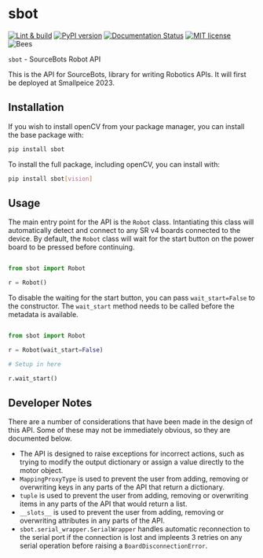 # sbot

[![Lint & build](https://github.com/sourcebots/sbot/actions/workflows/test_build.yml/badge.svg)](https://github.com/sourcebots/sbot/actions/workflows/test_build.yml)
[![PyPI version](https://badge.fury.io/py/sbot.svg)](https://badge.fury.io/py/sbot)
[![Documentation Status](https://readthedocs.org/projects/pip/badge/?version=stable)](http://pip.pypa.io/en/stable/?badge=stable)
[![MIT license](https://img.shields.io/badge/license-MIT-brightgreen.svg?style=flat)](https://opensource.org/licenses/MIT)
![Bees](https://img.shields.io/badge/bees-110%25-yellow.svg)

`sbot` - SourceBots Robot API

This is the API for SourceBots, library for writing Robotics APIs.
It will first be deployed at Smallpeice 2023.

## Installation

If you wish to install openCV from your package manager, you can install the base package with:

```bash
pip install sbot
```

To install the full package, including openCV, you can install with:

```bash
pip install sbot[vision]
```

## Usage

The main entry point for the API is the `Robot` class.
Intantiating this class will automatically detect and connect to any SR v4 boards connected to the device.
By default, the `Robot` class will wait for the start button on the power board to be pressed before continuing.

```python

from sbot import Robot

r = Robot()

```

To disable the waiting for the start button, you can pass `wait_start=False` to the constructor.
The `wait_start` method needs to be called before the metadata is available.

```python

from sbot import Robot

r = Robot(wait_start=False)

# Setup in here

r.wait_start()

```

## Developer Notes

There are a number of considerations that have been made in the design of this API.
Some of these may not be immediately obvious, so they are documented below.

- The API is designed to raise exceptions for incorrect actions, such as trying to modify the output dictionary or assign a value directly to the motor object.
- `MappingProxyType` is used to prevent the user from adding, removing or overwriting keys in any parts of the API that return a dictionary.
- `tuple` is used to prevent the user from adding, removing or overwriting items in any parts of the API that would return a list.
- `__slots__` is used to prevent the user from adding, removing or overwriting attributes in any parts of the API.
- `sbot.serial_wrapper.SerialWrapper` handles automatic reconnection to the serial port if the connection is lost and impleents 3 retries on any serial operation before raising a `BoardDisconnectionError`.
